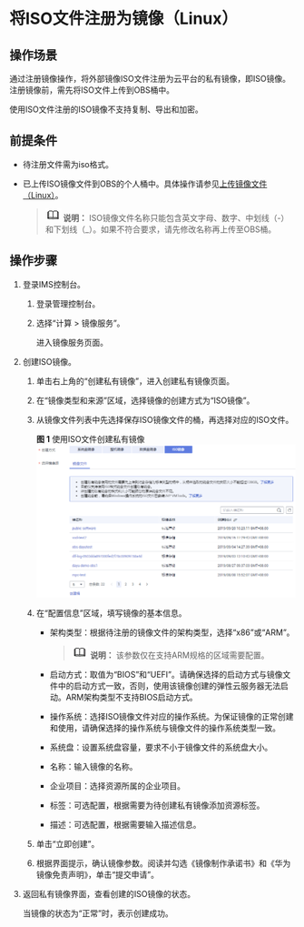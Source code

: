 # 将ISO文件注册为镜像（Linux）<a name="ims_01_0228"></a>

## 操作场景<a name="section317719142592"></a>

通过注册镜像操作，将外部镜像ISO文件注册为云平台的私有镜像，即ISO镜像。注册镜像前，需先将ISO文件上传到OBS桶中。

使用ISO文件注册的ISO镜像不支持复制、导出和加密。

## 前提条件<a name="section72481271208"></a>

-   待注册文件需为iso格式。
-   已上传ISO镜像文件到OBS的个人桶中。具体操作请参见[上传镜像文件（Linux）](上传镜像文件（Linux）.md)。

    >![](public_sys-resources/icon-note.gif) **说明：** 
    >ISO镜像文件名称只能包含英文字母、数字、中划线（-）和下划线（\_）。如果不符合要求，请先修改名称再上传至OBS桶。


## 操作步骤<a name="section101471459257"></a>

1.  登录IMS控制台。
    1.  登录管理控制台。
    2.  选择“计算 \> 镜像服务”。

        进入镜像服务页面。

2.  创建ISO镜像。
    1.  单击右上角的“创建私有镜像”，进入创建私有镜像页面。
    2.  在“镜像类型和来源”区域，选择镜像的创建方式为“ISO镜像”。
    3.  从镜像文件列表中先选择保存ISO镜像文件的桶，再选择对应的ISO文件。

        **图 1**  使用ISO文件创建私有镜像<a name="ims_01_0222_fig133781627134913"></a>  
        ![](figures/使用ISO文件创建私有镜像.png "使用ISO文件创建私有镜像")

    4.  在“配置信息”区域，填写镜像的基本信息。
        -   架构类型：根据待注册的镜像文件的架构类型，选择“x86”或“ARM”。

            >![](public_sys-resources/icon-note.gif) **说明：** 
            >该参数仅在支持ARM规格的区域需要配置。

        -   启动方式：取值为“BIOS”和“UEFI”。请确保选择的启动方式与镜像文件中的启动方式一致，否则，使用该镜像创建的弹性云服务器无法启动。ARM架构类型不支持BIOS启动方式。
        -   操作系统：选择ISO镜像文件对应的操作系统。为保证镜像的正常创建和使用，请确保选择的操作系统与镜像文件的操作系统类型一致。
        -   系统盘：设置系统盘容量，要求不小于镜像文件的系统盘大小。
        -   名称：输入镜像的名称。
        -   企业项目：选择资源所属的企业项目。
        -   标签：可选配置，根据需要为待创建私有镜像添加资源标签。
        -   描述：可选配置，根据需要输入描述信息。

    5.  单击“立即创建”。
    6.  根据界面提示，确认镜像参数。阅读并勾选《镜像制作承诺书》和《华为镜像免责声明》，单击“提交申请”。

3.  返回私有镜像界面，查看创建的ISO镜像的状态。

    当镜像的状态为“正常”时，表示创建成功。


